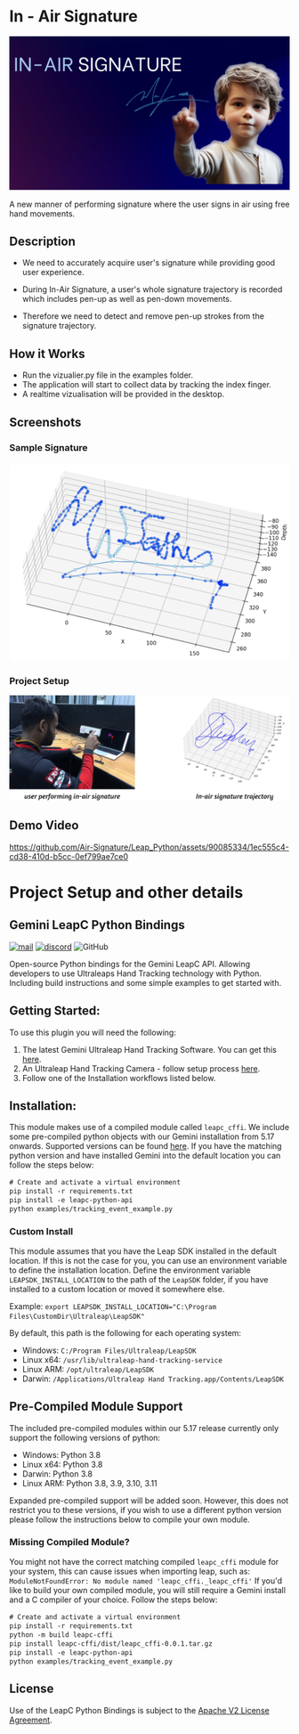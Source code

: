 # In - Air Signature

![Project Logo](logo.png)

A new manner of performing signature where the user signs in air using free hand movements.

## Description

- We need to accurately acquire user's signature while providing good user experience.

- During In-Air Signature, a user's whole signature trajectory is recorded which includes pen-up as well as pen-down movements. 

- Therefore we need to detect and remove pen-up strokes from the signature trajectory.



## How it Works

- Run the vizualier.py file in the examples folder.
- The application will start to collect data by tracking the index finger.
- A realtime vizualisation will be provided in the desktop.

## Screenshots

### Sample Signature

![Sample Signature](sample.png)

### Project Setup
![Project Setup](Sample2.png)


## Demo Video

https://github.com/Air-Signature/Leap_Python/assets/90085334/1ec555c4-cd38-410d-b5cc-0ef799ae7ce0



# Project Setup and other details
<!--links-->
[apache]: http://www.apache.org/licenses/LICENSE-2.0 "Apache V2 License"

[developer-site-tracking-software]: https://developer.leapmotion.com/tracking-software-download "Ultraleap Tracking Software"
[developer-site-setup-camera]: https://developer.leapmotion.com/setup-camera "Ultraleap Setup Camera"
[developer-forum]: https://forums.leapmotion.com/ "Developer Forum"
[discord]: https://discord.com/invite/3VCndThqxS "Discord Server"
[github-discussions]: https://github.com/ultraleap/leapc-python-bindings/discussions "Github Discussions"

<!--content-->
## Gemini LeapC Python Bindings

[![mail](https://img.shields.io/badge/Contact-support%40ultraleap.com-00cf75)](mailto:support@ultraleap.com)
[![discord](https://img.shields.io/badge/Discord-Server-blueviolet)][discord]
![GitHub](https://img.shields.io/github/license/ultraleap/leapc-python-bindings)

Open-source Python bindings for the Gemini LeapC API. Allowing developers to use Ultraleaps Hand Tracking technology
with Python. Including build instructions and some simple examples to get started with. 

## Getting Started:

To use this plugin you will need the following:

1. The latest Gemini Ultraleap Hand Tracking Software. You can get this [here][developer-site-tracking-software].
2. An Ultraleap Hand Tracking Camera - follow setup process [here][developer-site-setup-camera].
3. Follow one of the Installation workflows listed below.

## Installation:

This module makes use of a compiled module called `leapc_cffi`. We include some pre-compiled python objects with our
Gemini installation from 5.17 onwards. Supported versions can be found [here](#pre-compiled-module-support). If you 
have the matching python version and have installed Gemini into the default location you can follow the steps below:

```
# Create and activate a virtual environment
pip install -r requirements.txt
pip install -e leapc-python-api
python examples/tracking_event_example.py
```

### Custom Install

This module assumes that you have the Leap SDK installed in the default location. If this is not the case
for you, you can use an environment variable to define the installation location. Define the environment variable
`LEAPSDK_INSTALL_LOCATION` to the path of the `LeapSDK` folder, if you have installed to a custom location or moved it 
somewhere else.

Example:
`export LEAPSDK_INSTALL_LOCATION="C:\Program Files\CustomDir\Ultraleap\LeapSDK"`

By default, this path is the following for each operating system:
- Windows: `C:/Program Files/Ultraleap/LeapSDK`
- Linux x64: `/usr/lib/ultraleap-hand-tracking-service`
- Linux ARM: `/opt/ultraleap/LeapSDK`
- Darwin: `/Applications/Ultraleap Hand Tracking.app/Contents/LeapSDK`

## Pre-Compiled Module Support

The included pre-compiled modules within our 5.17 release currently only support the following versions of python:

- Windows: Python 3.8
- Linux x64: Python 3.8
- Darwin: Python 3.8
- Linux ARM: Python 3.8, 3.9, 3.10, 3.11

Expanded pre-compiled support will be added soon. However, this does not restrict you to these versions, if you wish to 
use a different python version please follow the instructions below to compile your own module.

### Missing Compiled Module?

You might not have the correct matching compiled `leapc_cffi` module for your system, this can cause issues when importing
leap, such as: `ModuleNotFoundError: No module named 'leapc_cffi._leapc_cffi'`
If you'd like to build your own compiled module, you will still require a Gemini install and a C compiler of your 
choice. Follow the steps below:

```
# Create and activate a virtual environment
pip install -r requirements.txt
python -m build leapc-cffi
pip install leapc-cffi/dist/leapc_cffi-0.0.1.tar.gz
pip install -e leapc-python-api
python examples/tracking_event_example.py
```

## License

Use of the LeapC Python Bindings is subject to the [Apache V2 License Agreement][apache].

